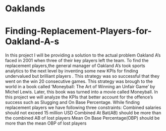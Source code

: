 # Oaklands
# Finding-Replacement-Players-for-Oakland-A-s
In this project I will be providing a solution to the actual problem Oakland A’s faced in 2001 when three of their key players left the team. To find the replacement players,the general manager of Oakland A’s took sports analytics to the next level by inventing some new KPIs for finding undervalued but brilliant players . This strategy was so successful that they went on the win 20 consecutive games. This strategy was brough to the world in a book called ‘Moneyball: The Art of Winning an Unfair Game’ by Michel Lewis. Later, this book was turned into a movie called Moneyball.  In this project we will analyze the KPIs that better account for the offence’s success such as Slugging and On Base Percentage. While finding replacement players we have following three constraints:
Combined salaries should not exceed 15 million USD
Combined At Bat(AB) should be more than the combined AB of lost players
Mean On Base Percentage(OBP) should be more than the mean OBP of lost players
